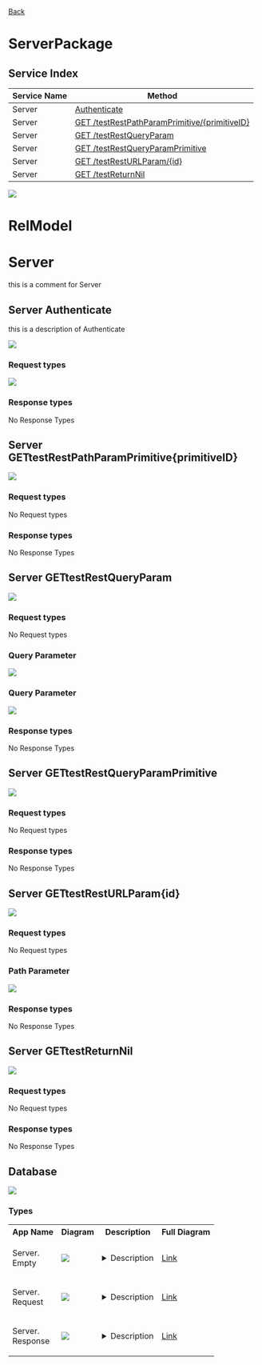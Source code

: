 
[Back](../README.md)


# ServerPackage

## Service Index
| Service Name | Method |
----|----
Server | [Authenticate](#Server-Authenticate)
Server | [GET /testRestPathParamPrimitive/{primitiveID}](#Server-GETtestRestPathParamPrimitive{primitiveID})
Server | [GET /testRestQueryParam](#Server-GETtestRestQueryParam)
Server | [GET /testRestQueryParamPrimitive](#Server-GETtestRestQueryParamPrimitive)
Server | [GET /testRestURLParam/{id}](#Server-GETtestRestURLParam{id})
Server | [GET /testReturnNil](#Server-GETtestReturnNil)

![](thirddivision/serverpackage/integration.svg)




# RelModel





# Server

this is a comment for Server


## Server Authenticate
this is a description of Authenticate

![](thirddivision/serverpackage/server/authenticate.svg)

### Request types





![](thirddivision/serverpackage/server.svg)




### Response types



No Response Types


## Server GETtestRestPathParamPrimitive{primitiveID}


![](thirddivision/serverpackage/server/gettestrestpathparamprimitive{primitiveid}.svg)

### Request types

No Request types











### Response types



No Response Types


## Server GETtestRestQueryParam


![](thirddivision/serverpackage/server/gettestrestqueryparam.svg)

### Request types

No Request types










### Query Parameter

![](thirddivision/serverpackage/server/request.svg)



### Query Parameter

![](thirddivision/serverpackage/server/request.svg)


### Response types



No Response Types


## Server GETtestRestQueryParamPrimitive


![](thirddivision/serverpackage/server/gettestrestqueryparamprimitive.svg)

### Request types

No Request types











### Response types



No Response Types


## Server GETtestRestURLParam{id}


![](thirddivision/serverpackage/server/gettestresturlparam{id}.svg)

### Request types

No Request types








### Path Parameter

![](thirddivision/serverpackage/server/request.svg)




### Response types



No Response Types


## Server GETtestReturnNil


![](thirddivision/serverpackage/server/gettestreturnnil.svg)

### Request types

No Request types








### Response types



No Response Types





## Database

![](thirddivision/serverpackage/relmodel/types.svg)



### Types

<table>
<tr>
<th>App Name</th>
<th>Diagram</th>
<th>Description</th>
<th>Full Diagram</th>



</tr>


<tr>
<td>

Server.<br>Empty
</td>
<td>

<img src="thirddivision/serverpackage/server/emptysimple.svg">
</td>
<td> 

<details closed><summary>Description</summary><br>Empty Empty Empty</details> 
</td>
<td>

<a href="thirddivision/serverpackage/server/empty.svg">Link</a>
</td>
</tr>
<tr>
<td>

Server.<br>Request
</td>
<td>

<img src="thirddivision/serverpackage/server/requestsimple.svg">
</td>
<td> 

<details closed><summary>Description</summary><br>Request Request Request</details> 
</td>
<td>

<a href="thirddivision/serverpackage/server/request.svg">Link</a>
</td>
</tr>
<tr>
<td>

Server.<br>Response
</td>
<td>

<img src="thirddivision/serverpackage/server/responsesimple.svg">
</td>
<td> 

<details closed><summary>Description</summary><br>Response Response Response</details> 
</td>
<td>

<a href="thirddivision/serverpackage/server/response.svg">Link</a>
</td>
</tr>
</table>

